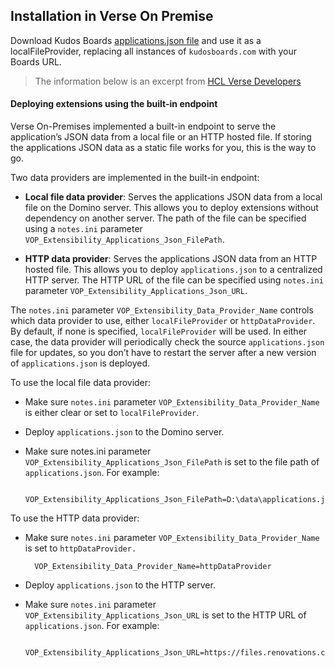 ## Installation in Verse On Premise

Download Kudos Boards [applications.json file](https://kudosboards.com/widgets/verse/applications-onprem.json) and use it as a localFileProvider, replacing all instances of `kudosboards.com` with your Boards URL.

> The information below is an excerpt from
> [HCL Verse Developers](https://ibmverse.github.io/verse-developer/developers/#registering-an-application-in-ibm-verse)

#### Deploying extensions using the built-in endpoint
Verse On-Premises implemented a built-in endpoint to serve the application’s JSON data from a local file or an HTTP hosted file. If storing the applications JSON data as a static file works for you, this is the way to go.

Two data providers are implemented in the built-in endpoint:

- __Local file data provider__: Serves the applications JSON data from a local file on the Domino server. This allows you to deploy extensions without dependency on another server. The path of the file can be specified using a `notes.ini` parameter `VOP_Extensibility_Applications_Json_FilePath`.

- __HTTP data provider__: Serves the applications JSON data from an HTTP hosted file. This allows you to deploy `applications.json` to a centralized HTTP server. The HTTP URL of the file can be specified using `notes.ini` parameter `VOP_Extensibility_Applications_Json_URL`.

The `notes.ini` parameter `VOP_Extensibility_Data_Provider_Name` controls which data provider to use, either `localFileProvider` or `httpDataProvider`. By default, if none is specified, `localFileProvider` will be used. In either case, the data provider will periodically check the source `applications.json` file for updates, so you don’t have to restart the server after a new version of `applications.json` is deployed.

To use the local file data provider:

- Make sure `notes.ini` parameter `VOP_Extensibility_Data_Provider_Name` is either clear or set to `localFileProvider`.

- Deploy `applications.json` to the Domino server.

- Make sure notes.ini parameter `VOP_Extensibility_Applications_Json_FilePath` is set to the file path of `applications.json`. For example:

        VOP_Extensibility_Applications_Json_FilePath=D:\data\applications.json

To use the HTTP data provider:

- Make sure `notes.ini` parameter `VOP_Extensibility_Data_Provider_Name` is set to `httpDataProvider.`

        VOP_Extensibility_Data_Provider_Name=httpDataProvider

- Deploy `applications.json` to the HTTP server.

- Make sure `notes.ini` parameter `VOP_Extensibility_Applications_Json_URL` is set to the HTTP URL of `applications.json`. For example:

        VOP_Extensibility_Applications_Json_URL=https://files.renovations.com/vop/applications.json
